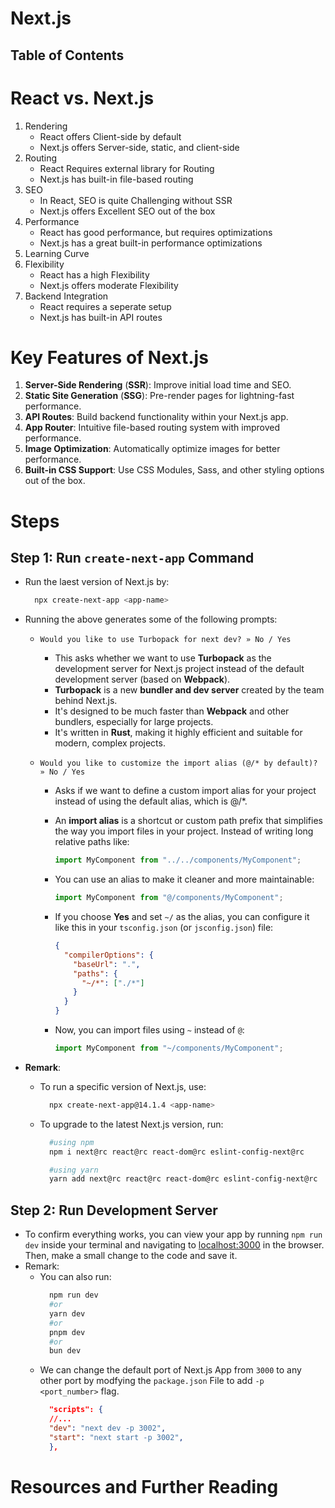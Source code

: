 # Next.js

## Table of Contents

# React vs. Next.js

1. Rendering
   - React offers Client-side by default
   - Next.js offers Server-side, static, and client-side
2. Routing
   - React Requires external library for Routing
   - Next.js has built-in file-based routing
3. SEO
   - In React, SEO is quite Challenging without SSR
   - Next.js offers Excellent SEO out of the box
4. Performance
   - React has good performance, but requires optimizations
   - Next.js has a great built-in performance optimizations
5. Learning Curve
6. Flexibility
   - React has a high Flexibility
   - Next.js offers moderate Flexibility
7. Backend Integration
   - React requires a seperate setup
   - Next.js has built-in API routes

# Key Features of Next.js

1. **Server-Side Rendering** (**SSR**): Improve initial load time and SEO.
2. **Static Site Generation** (**SSG**): Pre-render pages for lightning-fast performance.
3. **API Routes**: Build backend functionality within your Next.js app.
4. **App Router**: Intuitive file-based routing system with improved performance.
5. **Image Optimization**: Automatically optimize images for better performance.
6. **Built-in CSS Support**: Use CSS Modules, Sass, and other styling options out of the box.

# Steps

## Step 1: Run `create-next-app` Command

- Run the laest version of Next.js by:
  ```sh
    npx create-next-app <app-name>
  ```
- Running the above generates some of the following prompts:

  - `Would you like to use Turbopack for next dev? » No / Yes`
    - This asks whether we want to use **Turbopack** as the development server for Next.js project instead of the default development server (based on **Webpack**).
    - **Turbopack** is a new **bundler and dev server** created by the team behind Next.js.
    - It's designed to be much faster than **Webpack** and other bundlers, especially for large projects.
    - It's written in **Rust**, making it highly efficient and suitable for modern, complex projects.
  - `Would you like to customize the import alias (@/* by default)? » No / Yes`

    - Asks if we want to define a custom import alias for your project instead of using the default alias, which is @/\*.
    - An **import alias** is a shortcut or custom path prefix that simplifies the way you import files in your project. Instead of writing long relative paths like:

      ```javascript
      import MyComponent from "../../components/MyComponent";
      ```

    - You can use an alias to make it cleaner and more maintainable:
      ```javascript
      import MyComponent from "@/components/MyComponent";
      ```
    - If you choose **Yes** and set `~/` as the alias, you can configure it like this in your `tsconfig.json` (or `jsconfig.json`) file:
      ```json
      {
        "compilerOptions": {
          "baseUrl": ".",
          "paths": {
            "~/*": ["./*"]
          }
        }
      }
      ```
    - Now, you can import files using `~` instead of `@`:
      ```javascript
      import MyComponent from "~/components/MyComponent";
      ```

- **Remark**:

  - To run a specific version of Next.js, use:
    ```sh
      npx create-next-app@14.1.4 <app-name>
    ```
  - To upgrade to the latest Next.js version, run:

    ```sh
      #using npm
      npm i next@rc react@rc react-dom@rc eslint-config-next@rc

      #using yarn
      yarn add next@rc react@rc react-dom@rc eslint-config-next@rc
    ```

## Step 2: Run Development Server

- To confirm everything works, you can view your app by running `npm run dev` inside your terminal and navigating to [localhost:3000](http://localhost:3000/) in the browser. Then, make a small change to the code and save it.
- Remark:
  - You can also run:
    ```sh
      npm run dev
      #or
      yarn dev
      #or
      pnpm dev
      #or
      bun dev
    ```
  - We can change the default port of Next.js App from `3000` to any other port by modfying the `package.json` File to add `-p <port_number>` flag.
    ```json
      "scripts": {
      //...
      "dev": "next dev -p 3002",
      "start": "next start -p 3002",
      },
    ```

# Resources and Further Reading
